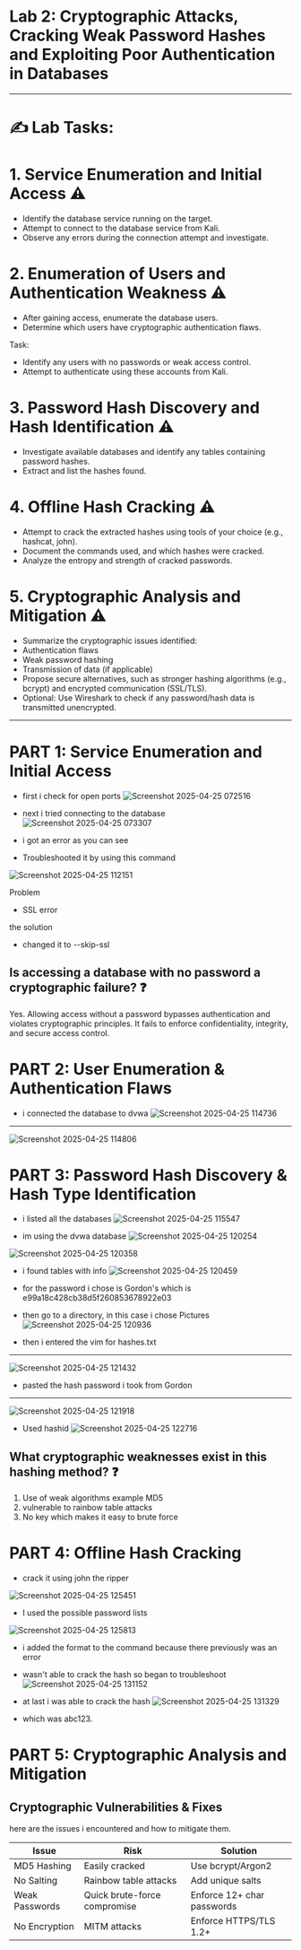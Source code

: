 # Lab 2: Cryptographic Attacks, Cracking Weak Password Hashes and Exploiting Poor Authentication in Databases
---
# ✍️ Lab Tasks:

# 1. Service Enumeration and Initial Access ⚠️
- Identify the database service running on the target.
- Attempt to connect to the database service from Kali.
- Observe any errors during the connection attempt and investigate.

# 2. Enumeration of Users and Authentication Weakness ⚠️
- After gaining access, enumerate the database users.
- Determine which users have cryptographic authentication flaws.

Task:

- Identify any users with no passwords or weak access control.
- Attempt to authenticate using these accounts from Kali.

# 3. Password Hash Discovery and Hash Identification ⚠️
- Investigate available databases and identify any tables containing password hashes.
- Extract and list the hashes found.

# 4. Offline Hash Cracking ⚠️
- Attempt to crack the extracted hashes using tools of your choice (e.g., hashcat, john).
- Document the commands used, and which hashes were cracked.
- Analyze the entropy and strength of cracked passwords.

# 5. Cryptographic Analysis and Mitigation ⚠️
- Summarize the cryptographic issues identified:
- Authentication flaws
- Weak password hashing
- Transmission of data (if applicable)
- Propose secure alternatives, such as stronger hashing algorithms (e.g., bcrypt) and encrypted communication (SSL/TLS).
- Optional: Use Wireshark to check if any password/hash data is transmitted unencrypted.

---

# PART 1: Service Enumeration and Initial Access

- first i check for open ports
![Screenshot 2025-04-25 072516](https://github.com/user-attachments/assets/c9c43fb7-9353-4775-a8bd-b3c024b0a54a)

- next i tried connecting to the database
![Screenshot 2025-04-25 073307](https://github.com/user-attachments/assets/5cf1e0ae-cce1-4192-b361-289bfc16c9b0)

- i got an error as you can see
- Troubleshooted it by using this command

![Screenshot 2025-04-25 112151](https://github.com/user-attachments/assets/8d6ffa80-9f46-48f3-b462-c7139571a066)

Problem
- SSL error

the solution
- changed it to --skip-ssl

## Is accessing a database with no password a cryptographic failure? ❓ 
Yes.
Allowing access without a password bypasses authentication and violates cryptographic principles. It fails to enforce confidentiality, integrity, and secure access control.
# PART 2: User Enumeration & Authentication Flaws

- i connected the database to dvwa
![Screenshot 2025-04-25 114736](https://github.com/user-attachments/assets/65a241f9-7ef4-4db7-8ccb-f2d955273031)

---

![Screenshot 2025-04-25 114806](https://github.com/user-attachments/assets/e3c78f1a-540b-4ed3-bb46-5e825e056d3e)

# PART 3: Password Hash Discovery & Hash Type Identification

- i listed all the databases
![Screenshot 2025-04-25 115547](https://github.com/user-attachments/assets/64b51d7c-bd00-4d89-9ec9-949e71d12d5b)

- im using the dvwa database
![Screenshot 2025-04-25 120254](https://github.com/user-attachments/assets/9d4047fd-1f16-4123-8d8c-e9c9719dd4d0)

![Screenshot 2025-04-25 120358](https://github.com/user-attachments/assets/ea8831e5-d906-483f-b0db-4dc68e767eb3)

- i found tables with info
![Screenshot 2025-04-25 120459](https://github.com/user-attachments/assets/ab8f7442-df67-4fba-be06-c9b156697bf6)

- for the password i chose is Gordon's which is
e99a18c428cb38d5f260853678922e03

- then go to a directory, in this case i chose Pictures
![Screenshot 2025-04-25 120936](https://github.com/user-attachments/assets/820d8eef-75a2-4a52-94fd-d175940cb956)

- then i entered the vim for hashes.txt
---
![Screenshot 2025-04-25 121432](https://github.com/user-attachments/assets/1820bc53-60fe-45e6-9966-d55aa3dff694)

- pasted the hash password i took from Gordon
---
![Screenshot 2025-04-25 121918](https://github.com/user-attachments/assets/bbc67694-c48e-465c-a65b-b448c4773d34)

- Used hashid
![Screenshot 2025-04-25 122716](https://github.com/user-attachments/assets/669065cb-ed0c-48b9-89e6-7d2b864e5c93)

## What cryptographic weaknesses exist in this hashing method? ❓

1. Use of weak algorithms example MD5
2. vulnerable to rainbow table attacks
3. No key which makes it easy to brute force

# PART 4: Offline Hash Cracking

- crack it using john the ripper

![Screenshot 2025-04-25 125451](https://github.com/user-attachments/assets/c2fb032f-6afa-4220-88bc-29ac444ba3e5)
- I used the possible password lists

![Screenshot 2025-04-25 125813](https://github.com/user-attachments/assets/a842e111-0f84-49bd-97b6-3c3d3ff7c2d5)
- i added the format to the command because there previously was an error

- wasn't able to crack the hash so began to troubleshoot
![Screenshot 2025-04-25 131152](https://github.com/user-attachments/assets/a07de59b-6360-455c-a0eb-68c47531e5e0)

- at last i was able to crack the hash
![Screenshot 2025-04-25 131329](https://github.com/user-attachments/assets/6769fe59-91fd-4ddd-8420-afb8ddcd82c1)

- which was abc123.

# PART 5: Cryptographic Analysis and Mitigation

## Cryptographic Vulnerabilities & Fixes

here are the issues i encountered and how to mitigate them.

| Issue          | Risk                          | Solution                  |
|----------------|-------------------------------|---------------------------|
| MD5 Hashing    | Easily cracked                | Use bcrypt/Argon2         |
| No Salting     | Rainbow table attacks         | Add unique salts          |
| Weak Passwords | Quick brute-force compromise  | Enforce 12+ char passwords|
| No Encryption  | MITM attacks                  | Enforce HTTPS/TLS 1.2+    |
